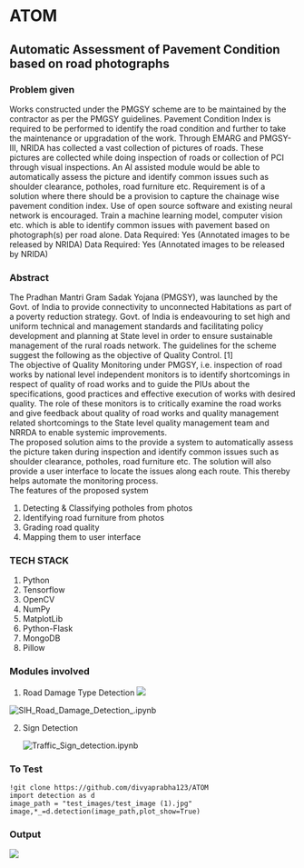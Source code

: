 # ATOM
## Automatic Assessment of Pavement Condition based on road photographs

### Problem given

  Works constructed under the PMGSY scheme are to be maintained by the contractor as per the PMGSY guidelines. Pavement Condition Index is required to be performed to identify the road condition and further to take the maintenance or upgradation of the work. Through EMARG and PMGSY-III, NRIDA has collected a vast collection of pictures of roads. These pictures are collected while doing inspection of roads or collection of PCI through visual inspections. An AI assisted module would be able to automatically assess the picture and identify common issues such as shoulder clearance, potholes, road furniture etc. Requirement is of a solution where there should be a provision to capture the chainage wise pavement condition index. Use of open source software and existing neural network is encouraged. Train a machine learning model, computer vision etc. which is able to identify common issues with pavement based on photograph(s) per road alone. Data Required: Yes (Annotated images to be released by NRIDA) Data Required: Yes (Annotated images to be released by NRIDA)
  
### Abstract

The Pradhan Mantri Gram Sadak Yojana (PMGSY), was launched by the Govt. of India to provide connectivity to unconnected Habitations as part of a poverty reduction strategy. Govt. of India is endeavouring to set high and uniform technical and management standards and facilitating policy development and planning at State level in order to ensure sustainable management of the rural roads network. 
The guidelines for the scheme suggest the following as the objective of Quality Control. [1]   
The objective of Quality Monitoring under PMGSY, i.e. inspection of road works by national level independent monitors is to identify shortcomings in respect of quality of road works and to guide the PIUs about the specifications, good practices and effective execution of works with desired quality. The role of these monitors is to critically examine the road works and give feedback about quality of road works and quality management related shortcomings to the State level quality management team and NRRDA to enable systemic improvements.   
The proposed solution aims to the provide a system to automatically assess the picture taken during inspection and identify common issues such as shoulder clearance, potholes, road furniture etc. The solution will also provide a user interface to locate the issues along each route. This thereby helps automate the monitoring process.  
The features of the proposed system  
  1. Detecting & Classifying potholes from photos 
  2. Identifying road furniture from photos 
  3. Grading road quality 
  4. Mapping them to user interface 

### TECH STACK 
  1. Python 
  2. Tensorflow 
  3. OpenCV 
  4. NumPy 
  5. MatplotLib 
  6. Python-Flask 
  7. MongoDB 
  8. Pillow

### Modules involved
1. Road Damage Type Detection
![](https://drive.google.com/uc?export=view&id?id=1MiaRqHoFel01ZpCmvY3T8VZHpHe6oyO2)

![SIH_Road_Damage_Detection_.ipynb](https://github.com/divyaprabha123/ATOM/blob/master/SIH_Road_Damage_Detection_.ipynb)

2. Sign Detection

      ![Traffic_Sign_detection.ipynb](https://github.com/divyaprabha123/ATOM/blob/master/Traffic_Sign_detection.ipynb)

### To Test
```
!git clone https://github.com/divyaprabha123/ATOM
import detection as d
image_path = "test_images/test_image (1).jpg"
image,*_=d.detection(image_path,plot_show=True)
```
### Output

![](https://drive.google.com/uc?export=view&id?id=1U_i2M7ewJnWzLpz0acAHvY9KBvKy0t0d)
